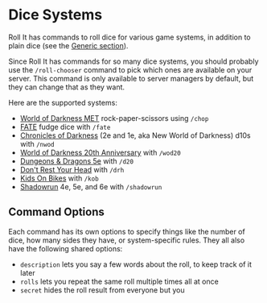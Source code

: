 # Dice Systems

Roll It has commands to roll dice for various game systems, in addition to plain dice (see the [Generic section](/systems/generic)).

Since Roll It has commands for so many dice systems, you should probably use the `/roll-chooser` command to pick which ones are available on your server. This command is only available to server managers by default, but they can change that as they want.

Here are the supported systems:

* [World of Darkness MET](/systems/met) rock-paper-scissors using `/chop`
* [FATE](/systems/fate) fudge dice with `/fate`
* [Chronicles of Darkness](/systems/nwod) (2e and 1e, aka New World of Darkness) d10s with `/nwod`
* [World of Darkness 20th Anniversary](/systems/wod20) with `/wod20`
* [Dungeons & Dragons 5e](/systems/dnd5e) with `/d20`
* [Don't Rest Your Head](/systems/drh) with `/drh`
* [Kids On Bikes](/systems/kob) with `/kob`
* [Shadowrun](/systems/shadowrun) 4e, 5e, and 6e with `/shadowrun`

## Command Options

Each command has its own options to specify things like the number of dice, how many sides they have, or system-specific rules. They all also have the following shared options:

* `description` lets you say a few words about the roll, to keep track of it later
* `rolls` lets you repeat the same roll multiple times all at once
* `secret` hides the roll result from everyone but you
